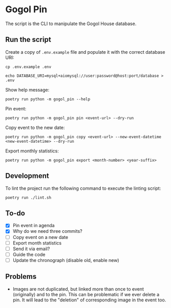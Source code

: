# Gogol Pin

The script is the CLI to manipulate the Gogol House database.

## Run the script

Create a copy of `.env.example` file and populate it with the correct database URI:

```shell
cp .env.example .env

echo DATABASE_URI=mysql+aiomysql://user:password@host:port/database > .env
```

Show help message:

```shell
poetry run python -m gogol_pin --help
```

Pin event:

```shell
poetry run python -m gogol_pin pin <event-url> --dry-run
```

Copy event to the new date:

```shell
poetry run python -m gogol_pin copy <event-url> --new-event-datetime <new-event-datetime> --dry-run
```

Export monthly statistics:

```shell
poetry run python -m gogol_pin export <month-number> <year-suffix>
```

## Development

To lint the project run the following command to execute the linting script:

```shell
poetry run ./lint.sh
```

## To-do

- [x] Pin event in agenda
- [x] Why do we need three commits?
- [ ] Copy event on a new date
- [ ] Export month statistics
- [ ] Send it via email?
- [ ] Guide the code
- [ ] Update the chronograph (disable old, enable new)

## Problems

- Images are not duplicated, but linked more than once to event (originally) and
  to the pin. This can be problematic if we ever delete a pin. It will lead to
  the "deletion" of corresponding image in the event too. 

